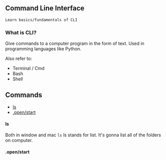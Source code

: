 ## Command Line Interface

    Learn basics/fundamentals of CLI
    
### What is CLI?

Give commands to a computer program in the form of text. Used in programming languages like Python.

Also refer to: 

* Terminal / Cmd 
* Bash 
* Shell

## Commands

* [ls](#ls)
* [.open/start](#.open/start)

#### ls 

Both in window and mac `ls` ls stands for list. It's gonna list all of the folders on computer.

#### .open/start

